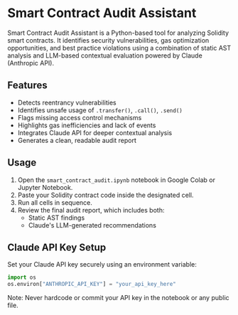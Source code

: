 # Smart Contract Audit Assistant

Smart Contract Audit Assistant is a Python-based tool for analyzing Solidity smart contracts. It identifies security vulnerabilities, gas optimization opportunities, and best practice violations using a combination of static AST analysis and LLM-based contextual evaluation powered by Claude (Anthropic API).

## Features

- Detects reentrancy vulnerabilities
- Identifies unsafe usage of `.transfer()`, `.call()`, `.send()`
- Flags missing access control mechanisms
- Highlights gas inefficiencies and lack of events
- Integrates Claude API for deeper contextual analysis
- Generates a clean, readable audit report

## Usage

1. Open the `smart_contract_audit.ipynb` notebook in Google Colab or Jupyter Notebook.
2. Paste your Solidity contract code inside the designated cell.
3. Run all cells in sequence.
4. Review the final audit report, which includes both:
   - Static AST findings
   - Claude's LLM-generated recommendations

## Claude API Key Setup

Set your Claude API key securely using an environment variable:

```python
import os
os.environ["ANTHROPIC_API_KEY"] = "your_api_key_here"
```
Note: Never hardcode or commit your API key in the notebook or any public file.
